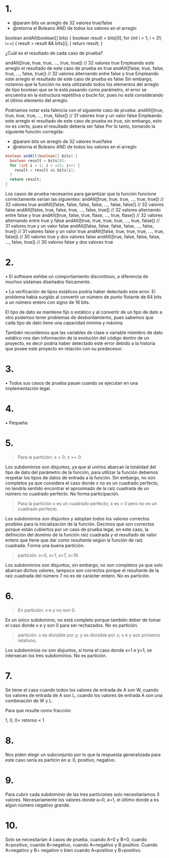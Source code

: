 # 1.

 * @param bits un arreglo de 32 valores true/false
 * @retorna el Boleano AND de todos los valores en el arreglo

boolean andAll(boolean[] bits) {
  boolean result = bits[0];
  for (int i = 1; i < 31; i++) {
    result = result && bits[i];
  }
  return result;
}

¿Cuál es el resultado de cada caso de prueba?

andAll([true, true, true, ..., true, true]) // 32 valores true
Empleando este arreglo el resultado de este caso de prueba es true
andAll([false, true, false, true, ..., false, true]) // 32 valores alternando entre false y true
Empleando este arreglo el resultado de este caso de prueba es false
Sin embargo, notamos que la función no esta utilizando todos los elementos del arreglo de tipo boolean que se le está pasando como parámetro, el error se encuentra en la estructura repetitiva o  bucle for, pues no está considerando el último elemento del arreglo.

Podriamos notar esta falencia con el siguiente caso de prueba:
andAll([true, true, true, true, ..., true, false]) // 31 valores true y un valor false
Empleando este arreglo el resultado de este caso de prueba es true, sin embargo, esto no es cierto, pues el resultado debería ser false
Por lo tanto, tomando la siguiente función corregida:

 * @param bits un arreglo de 32 valores true/false
 * @retorna el Boleano AND de todos los valores en el arreglo

```java
boolean andAll(boolean[] bits) {
  boolean result = bits[0];
  for (int i = 1; i < =31; i++) {
    result = result && bits[i];
  }
  return result;
}
```


Los casos de prueba necesarios para garantizar que la función funcione correctamente serían las siguientes:
andAll([true, true, true, ..., true, true]) // 32 valores true
andAll([false, false, false, false, ..., false, false]) // 32 valores false
andAll([false, true, false, true, ..., false, true]) // 32 valores alternando entre false y true
andAll([true, false, true, flase, ..., true, flase]) // 32 valores alternando entre true y false
andAll([true, true, true, true, ..., true, false]) // 31 valores true y un valor false
andAll([false, false, false, false, ..., false, true]) // 31 valores false y un valor true
andAll([false, true, true, true, ..., true, false]) // 30 valores true y dos valores false
andAll([true, false, false, false, ..., false, true]) // 30 valores false y dos valores true

# 2.

•	El software exhibe un comportamiento discontinuo, a diferencia de muchos sistemas diseñados físicamente.

•	La verificación de tipos estáticos podría haber detectado este error.
El problema había surgido al convertir un número de punto flotante de 64 bits a un número entero con signo de 16 bits.

El tipo de dato se mantiene fijo o estático y al convertir de un tipo de dato a otro podemos tener problemas de desbordamiento, pues sabemos que cada tipo de dato tiene una capacidad mínima y máxima.

También recordemos que las variables de clase o variable miembro de dato estático nos dan información de la evolución del código dentro de un proyecto, es decir podría haber detectado este error debido a la historia que posee este proyecto en relación con su predecesor.

# 3.

•	Todos sus casos de prueba pasan cuando se ejecutan en una implementación legal.

# 4.

•	Pequeña

# 5. 

>Para la partición: x < 0; x >= 0.

Los subdominios son disjuntos, ya que al unirlos abarcan la totalidad del tipo de dato del parámetro de la función, para utilizar la función debemos respetar los tipos de datos de entrada a la función. Sin embargo, no son completos ya que considera el caso donde x no es un cuadrado perfecto, no tendría sentido encontrar el aproximado de la raíz cuadrada de un número no cuadrado perfecto. No forma participación.

>Para la partición x es un cuadrado perfecto; x es > 0 pero no es un cuadrado perfecto.

Los subdominios son disjuntos y adoptan todos los valores correctos posibles para la inicialización de la función. Decimos que son correctos porque están cubiertos por un caso de prueba legal, en este caso, la definición del dominio de la función raíz cuadrada y el resultado de valor entero que tiene que dar como resultante según la función de raíz cuadrada. Forma una buena partición.

>partición: x=0, x=1, x=7, x=16.

Los subdominios son disjuntos, sin embargo, no son completos ya que solo abarcan dichos valores, tampoco son correctos porque el resultante de la raíz cuadrada del número 7 no es de carácter entero. No es partición.

# 6.

> En partición: x e y no son 0.

Es un único subdominio, no está completo porque también deber de tomar el caso donde x e y son 0 para ser rechazados. No es partición.

>partición: x es divisible por y; y es divisible por x; x e y son primeros relativos.

Los subdominios no son disjuntos, si toma el caso donde x=1 e y=1, se intersecan los tres subdominios. No es partición.

# 7.

Se tiene el caso cuando todos los valores de entrada de A son W, cuando los valores de entrada de A son L, cuando los valores de entrada A son una combinación de W y L.

Para que resulte como fracción

1, 0, 0< retorno < 1

# 8.

Nos piden elegir un subconjunto por lo que la respuesta generalizada para este caso seria es particin en a: 0, positivo, negativo.

# 9.

Para cubrir cada subdominio de las tres particiones solo necesitaríamos 3 valores. Necesariamente los valores donde a=0, a=1, el último donde a es algún número negativo grande.

# 10.

Solo se necesitarían 4 casos de prueba, cuando A=0 y B=0, cuando A=positivo, cuando B=negativo, cuando A=negativo y B positivo. Cuando A=negativo y B= negativo o bien cuando A=positivo y B=positivo.